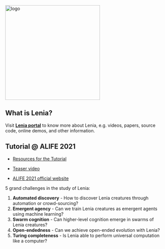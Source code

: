 <img src="https://chakazul.github.io/OSLenia-logo2.png" alt="logo" height="300"/>

## What is Lenia?

Visit [**Lenia portal**](https://chakazul.github.io/lenia.html) to know more about Lenia, e.g. videos, papers, source code, online demos, and other information.

## Tutorial @ ALIFE 2021

- [Resources for the Tutorial](https://github.com/OpenLenia/Lenia-Tutorial)

- [Teaser video](https://www.youtube.com/watch?v=VqdOiDVlUyM&list=PLdq5pX0lUTK22utoqWs9ic335jVmTOcOB)

- [ALIFE 2021 official website](https://www.robot100.cz/alife2021)

5 grand challenges in the study of Lenia:
1. **Automated discovery** - How to discover Lenia creatures through automation or crowd-sourcing?
2. **Emergent agency** - Can we train Lenia creatures as emergent agents using machine learning?
3. **Swarm cognition** - Can higher-level cognition emerge in swarms of Lenia creatures?
4. **Open-endedness** - Can we achieve open-ended evolution with Lenia?
5. **Turing completeness** - Is Lenia able to perform universal computation like a computer?
